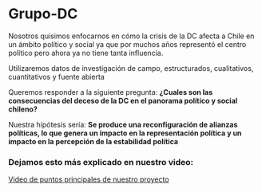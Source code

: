# Grupo-DC
Nosotros quisimos enfocarnos en cómo la crisis de la DC afecta a Chile en un ámbito político y social ya que por muchos años representó el centro político pero ahora ya no tiene tanta influencia.

Utilizaremos datos de investigación de campo, estructurados, cualitativos, cuantitativos y fuente abierta

Queremos responder a la siguiente pregunta:
**¿Cuales son las consecuencias del deceso de la DC en el panorama político y social chileno?**

Nuestra hipótesis sería:
**Se produce una reconfiguración de alianzas políticas, lo que genera un impacto en la representación política y un impacto en la percepción de la estabilidad política**

### Dejamos esto más explicado en nuestro video:
[Video de puntos principales de nuestro proyecto](https://youtu.be/z7BGfU2nra8)
